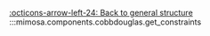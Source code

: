 [:octicons-arrow-left-24: Back to general structure](general.md)
:::mimosa.components.cobbdouglas.get_constraints
